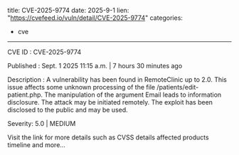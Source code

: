  
title: CVE-2025-9774
date: 2025-9-1
lien: "https://cvefeed.io/vuln/detail/CVE-2025-9774"
categories:
  - cve
---

CVE ID : CVE-2025-9774

Published :  Sept. 1
2025
11:15 a.m. | 7 hours
30 minutes ago

Description : A vulnerability has been found in RemoteClinic up to 2.0. This issue affects some unknown processing of the file /patients/edit-patient.php. The manipulation of the argument Email leads to information disclosure. The attack may be initiated remotely. The exploit has been disclosed to the public and may be used.

Severity: 5.0 | MEDIUM

Visit the link for more details
such as CVSS details
affected products
timeline
and more...
